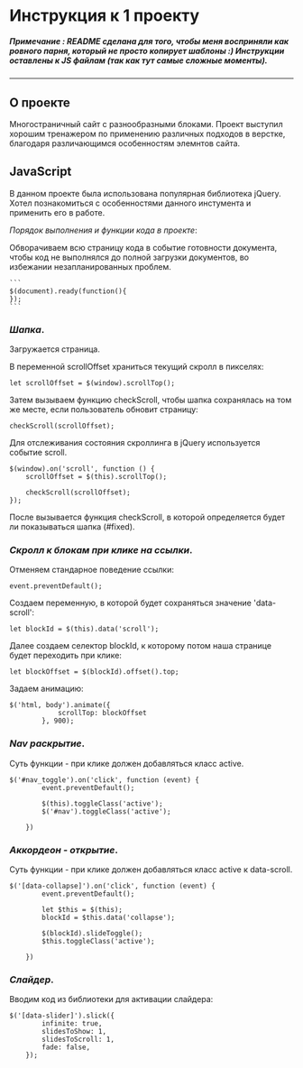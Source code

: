 # Инструкция к **1** проекту
 ##### **Примечание** : README сделана для того, чтобы меня восприняли как *ровного* парня, который не просто копирует шаблоны :) Инструкции оставлены к JS файлам (так как тут самые сложные моменты).
___
## О проекте
Многостраничный сайт с разнообразными блоками. Проект выступил хорошим тренажером по применению различных подходов в верстке, благодаря различающимся особенностям элемнтов сайта.

## JavaScript
В данном проекте была использована популярная библиотека jQuery. Хотел познакомиться с особенностями данного инстумента и применить его в работе.

_Порядок выполнения и функции кода в проекте_:

Обворачиваем всю страницу кода в событие готовности документа, чтобы код не выполнялся до полной загрузки документов, во избежании незапланированных проблем.

	```
	$(document).ready(function(){
	});
	```


### _Шапка_.

Загружается страница.

В переменной scrollOffset храниться текущий скролл в пикселях:
```
let scrollOffset = $(window).scrollTop();
```

Затем вызываем функцию checkScroll, чтобы шапка сохранялась на том же месте, если пользователь обновит страницу:
```
checkScroll(scrollOffset);
```
Для отслеживания состояния скроллинга в jQuery используется событие scroll.
```
$(window).on('scroll', function () {
	scrollOffset = $(this).scrollTop();

	checkScroll(scrollOffset);
});
```
После вызывается функция checkScroll, в которой определяется будет ли показываться шапка (#fixed).

### _Скролл к блокам при клике на ссылки_.

Отменяем стандарное поведение ссылки:
```
event.preventDefault();
```

Создаем переменную, в которой будет сохраняться значение 'data-scroll':
```
let blockId = $(this).data('scroll');
```
Далее создаем селектор blockId, к которому потом наша странице будет переходить при клике:

```
let blockOffset = $(blockId).offset().top;
```
Задаем анимацию:
```
$('html, body').animate({
			scrollTop: blockOffset
		}, 900);
```
### _Nav раскрытие_.

Суть функции - при клике должен добавляться класс active.
```
$('#nav_toggle').on('click', function (event) {
		event.preventDefault();

		$(this).toggleClass('active');
		$('#nav').toggleClass('active');

	})
```
### _Аккордеон - открытие_.
Суть функции - при клике должен добавляться класс active к data-scroll.
```
$('[data-collapse]').on('click', function (event) {
		event.preventDefault();

		let $this = $(this);
		blockId = $this.data('collapse');

		$(blockId).slideToggle();
		$this.toggleClass('active');

	})
```
### _Слайдер_.

Вводим код из библиотеки для активации слайдера:
```
$('[data-slider]').slick({
		infinite: true,
		slidesToShow: 1,
		slidesToScroll: 1,
		fade: false,
	});
```
